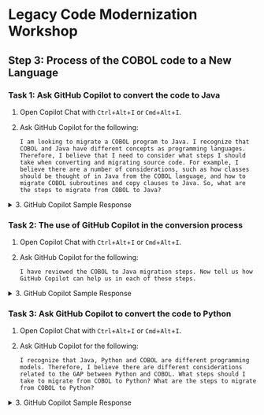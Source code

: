# Legacy Code Modernization Workshop

## Step 3: Process of the COBOL code to a New Language

### Task 1: Ask GitHub Copilot to convert the code to Java

1. Open Copilot Chat with `Ctrl`+`Alt`+`I` or `Cmd`+`Alt`+`I`.

2. Ask GitHub Copilot for the following:

   ```plaintext
   I am looking to migrate a COBOL program to Java. I recognize that COBOL and Java have different concepts as programming languages. Therefore, I believe that I need to consider what steps I should take when converting and migrating source code. For example, I believe there are a number of considerations, such as how classes should be thought of in Java from the COBOL language, and how to migrate COBOL subroutines and copy clauses to Java. So, what are the steps to migrate from COBOL to Java?
   ```

<details>
<summary>3. GitHub Copilot Sample Response</summary>
Migrating a COBOL program to Java involves several steps to ensure that the concepts and structures in COBOL are appropriately mapped to Java. Here are the steps you should consider:

### 1. Project Planning and Preparation

- **Inventory of Codebase**:
  - Identify and document all COBOL programs, copybooks, and external dependencies.

- **Define Scope and Goals**:
  - Determine the scope of the migration and set goals (e.g., performance improvement, maintainability).

### 2. Mapping COBOL Concepts to Java

- **Program Structure**:
  - Map each COBOL program to a Java class. The `IDENTIFICATION DIVISION` in COBOL corresponds to the class declaration in Java.

- **Data Definitions**:
  - Convert data items defined in the `DATA DIVISION` to Java fields. Map COBOL data types to Java data types.

- **Subroutines**:
  - Convert COBOL subroutines (e.g., `PERFORM` and `CALL` statements) to Java methods. Treat subroutine arguments as method parameters.

- **COPYBOOK**:
  - Convert COBOL copybooks to reusable Java classes or interfaces.

### 3. Implementation of Migration

- **Create Classes**:
  - Create Java classes corresponding to each COBOL program. Name the classes based on the program names.

- **Define Fields**:
  - Define Java fields for COBOL data items. Perform data type conversions (e.g., `PIC 9(3)` to `int`).

- **Implement Methods**:
  - Implement Java methods for COBOL subroutines. Name the methods based on the subroutine names.

- **External Program Calls**:
  - Convert COBOL external program calls (`CALL` statements) to Java method calls.

### 4. Testing and Validation

- **Create Unit Tests**:
  - Develop unit tests for each Java class and method to ensure correct functionality.

- **Perform Integration Testing**:
  - Conduct integration testing to verify that the entire migrated Java codebase works correctly.

### 5. Optimization and Refactoring

- **Optimize Code**:
  - Optimize the migrated Java code for performance improvements.

- **Refactor Code**:
  - Refactor the code to improve readability and maintainability.

### Example of Converting COBOL Subroutine to Java

#### COBOL Subroutine
```cobol
INITIALIZE-EMPLOYEES.
    MOVE "E001" TO EMPLOYEE-ID(1).
    MOVE "Alice Johnson" TO EMPLOYEE-NAME(1).
    MOVE "HR" TO DEPARTMENT(1).
    MOVE 70000.00 TO GROSS-SALARY(1).
    ...
```

#### Java Method
```java
public class PayrollSystem {
    private Employee[] employees = new Employee[5];

    public void initializeEmployees() {
        employees[0] = new Employee("E001", "Alice Johnson", "HR", 70000.00);
        // Initialize other employees
    }
}

class Employee {
    private String id;
    private String name;
    private String department;
    private double grossSalary;

    public Employee(String id, String name, String department, double grossSalary) {
        this.id = id;
        this.name = name;
        this.department = department;
        this.grossSalary = grossSalary;
    }

    // Getters and setters
}
```

### Detailed Steps

1. **Inventory of Codebase**:
   - Collect all COBOL source files, copybooks, and related scripts.
   - Document the size and structure of the codebase.

2. **Define Scope and Goals**:
   - Identify which parts of the COBOL codebase will be migrated.
   - Set clear goals for the migration, such as improving performance or maintainability.

3. **Mapping COBOL Concepts to Java**:
   - **Program Structure**: Each COBOL program becomes a Java class.
   - **Data Definitions**: Convert COBOL data items to Java fields.
   - **Subroutines**: Convert COBOL subroutines to Java methods.
   - **COPYBOOK**: Convert copybooks to reusable Java classes or interfaces.

4. **Implementation of Migration**:
   - **Create Classes**: Create Java classes for each COBOL program.
   - **Define Fields**: Define Java fields for COBOL data items.
   - **Implement Methods**: Implement Java methods for COBOL subroutines.
   - **External Program Calls**: Convert external program calls to Java method calls.

5. **Testing and Validation**:
   - **Create Unit Tests**: Develop unit tests for each Java class and method.
   - **Perform Integration Testing**: Conduct integration testing to verify the entire migrated codebase.

6. **Optimization and Refactoring**:
   - **Optimize Code**: Optimize the Java code for performance.
   - **Refactor Code**: Refactor the code to improve readability and maintainability.

### Conclusion

Migrating from COBOL to Java requires careful planning and execution. By mapping COBOL concepts to Java, creating corresponding classes and methods, and thoroughly testing the migrated code, you can ensure a successful migration. Each step should be carefully documented and validated to maintain the integrity and functionality of the original COBOL program.
</details>

### Task 2: The use of GitHub Copilot in the conversion process

1. Open Copilot Chat with `Ctrl`+`Alt`+`I` or `Cmd`+`Alt`+`I`.

2. Ask GitHub Copilot for the following:

   ```plaintext
   I have reviewed the COBOL to Java migration steps. Now tell us how GitHub Copilot can help us in each of these steps.
   ```
<details>
<summary>3. GitHub Copilot Sample Response</summary>
GitHub Copilot can assist in various ways during each step of the COBOL to Java migration process. Here’s how it can help:

### 1. Project Planning and Preparation

- **Inventory of Codebase**:
  - GitHub Copilot can generate scripts to list COBOL files and calculate code metrics such as lines of code and file sizes.

  ```python
  import os

  def list_cobol_files(directory):
      cobol_files = []
      for root, _, files in os.walk(directory):
          for file in files:
              if file.endswith(('.cbl', '.cob')):
                  cobol_files.append(os.path.join(root, file))
      return cobol_files

  directory_path = '/path/to/cobol/project'
  cobol_files = list_cobol_files(directory_path)
  for file in cobol_files:
      print(file)
  ```

- **Define Scope and Goals**:
  - GitHub Copilot can help generate a migration plan document template.

  ```markdown
  # Migration Plan

  ## Scope
  - List of COBOL programs to be migrated
  - Dependencies and external systems

  ## Goals
  - Improve performance
  - Enhance maintainability
  - Reduce technical debt

  ## Timeline
  - Phase 1: Inventory and Analysis
  - Phase 2: Code Conversion
  - Phase 3: Testing and Validation
  - Phase 4: Optimization and Refactoring
  ```

### 2. Mapping COBOL Concepts to Java

- **Program Structure**:
  - GitHub Copilot can generate templates for Java classes corresponding to COBOL programs.

  ```java
  public class PayrollSystem {
      // Fields and methods will be added here
  }
  ```

- **Data Definitions**:
  - GitHub Copilot can convert COBOL data items to Java fields.

  ```java
  public class Employee {
      private String id;
      private String name;
      private String department;
      private double grossSalary;

      // Constructor, getters, and setters
  }
  ```

- **Subroutines**:
  - GitHub Copilot can convert COBOL subroutines to Java methods.

  ```java
  public void initializeEmployees() {
      employees[0] = new Employee("E001", "Alice Johnson", "HR", 70000.00);
      // Initialize other employees
  }
  ```

- **COPYBOOK**:
  - GitHub Copilot can convert COBOL copybooks to reusable Java classes or interfaces.

  ```java
  public class EmployeeData {
      // Fields and methods for reusable data structures
  }
  ```

### 3. Implementation of Migration

- **Create Classes**:
  - GitHub Copilot can generate Java classes for each COBOL program.

  ```java
  public class PayrollSystem {
      private Employee[] employees = new Employee[5];

      // Methods will be added here
  }
  ```

- **Define Fields**:
  - GitHub Copilot can convert COBOL data items to Java fields.

  ```java
  private int employeeIndex;
  private double taxRate = 0.20;
  private double bonusRate = 0.10;
  private double deductionRate = 0.05;
  ```

- **Implement Methods**:
  - GitHub Copilot can convert COBOL subroutines to Java methods.

  ```java
  public void calculateNetSalaries() {
      for (Employee employee : employees) {
          double bonus = calculateBonus(employee.getGrossSalary());
          double netSalary = employee.getGrossSalary() + bonus - (employee.getGrossSalary() * taxRate) - (employee.getGrossSalary() * deductionRate);
          employee.setNetSalary(netSalary);
      }
  }

  private double calculateBonus(double grossSalary) {
      return grossSalary * bonusRate;
  }
  ```

- **External Program Calls**:
  - GitHub Copilot can convert COBOL external program calls to Java method calls.

  ```java
  public void callCalculateBonus(double grossSalary, double[] bonus) {
      bonus[0] = calculateBonus(grossSalary);
  }
  ```

### 4. Testing and Validation

- **Create Unit Tests**:
  - GitHub Copilot can generate unit tests for each Java class and method.

  ```java
  @Test
  public void testInitializeEmployees() {
      PayrollSystem payrollSystem = new PayrollSystem();
      payrollSystem.initializeEmployees();
      assertEquals("E001", payrollSystem.getEmployees()[0].getId());
  }
  ```

- **Perform Integration Testing**:
  - GitHub Copilot can generate templates for integration tests.

  ```java
  @Test
  public void testPayrollSystemIntegration() {
      PayrollSystem payrollSystem = new PayrollSystem();
      payrollSystem.initializeEmployees();
      payrollSystem.calculateNetSalaries();
      payrollSystem.calculateDepartmentTotals();
      payrollSystem.displayEmployees();
      payrollSystem.displayDepartmentTotals();
  }
  ```

### 5. Optimization and Refactoring

- **Optimize Code**:
  - GitHub Copilot can suggest code optimizations to improve performance.

  ```java
  public void optimizeNetSalaryCalculation() {
      for (Employee employee : employees) {
          double grossSalary = employee.getGrossSalary();
          double bonus = calculateBonus(grossSalary);
          double netSalary = grossSalary + bonus - (grossSalary * taxRate) - (grossSalary * deductionRate);
          employee.setNetSalary(netSalary);
      }
  }
  ```

- **Refactor Code**:
  - GitHub Copilot can suggest refactoring to improve code readability and maintainability.

  ```java
  public class Employee {
      private String id;
      private String name;
      private String department;
      private double grossSalary;
      private double netSalary;

      // Constructor, getters, and setters
  }
  ```

### Conclusion

GitHub Copilot can assist in each step of the COBOL to Java migration process by generating code, suggesting optimizations, refactoring, and creating tests. This helps streamline the migration project and ensures a smooth transition from COBOL to Java.
</details>

### Task 3: Ask GitHub Copilot to convert the code to Python

1. Open Copilot Chat with `Ctrl`+`Alt`+`I` or `Cmd`+`Alt`+`I`.

2. Ask GitHub Copilot for the following:

   ```plaintext
   I recognize that Java, Python and COBOL are different programming models. Therefore, I believe there are different considerations related to the GAP between Python and COBOL. What steps should I take to migrate from COBOL to Python? What are the steps to migrate from COBOL to Python?
   ```
<details>
<summary>3. GitHub Copilot Sample Response</summary>
Migrating a COBOL program to Python involves several steps to ensure a smooth transition while maintaining the functionality of the original application. Here are the steps you should take:

### 1. **Understand the Existing COBOL Codebase**
   - **Inventory the Codebase**: Identify all COBOL programs, scripts, and related files.
   - **Document Functionality**: Understand and document the functionality of each COBOL program and subroutine.
   - **Identify Dependencies**: Identify internal and external dependencies, such as called programs and data sources.

### 2. **Plan the Migration**
   - **Define Scope**: Determine which parts of the COBOL codebase will be migrated.
   - **Set Objectives**: Define the goals of the migration (e.g., performance improvement, maintainability).
   - **Create a Roadmap**: Develop a detailed migration plan with timelines and milestones.

### 3. **Design the Python Architecture**
   - **Module Design**: Identify modules and functions that correspond to COBOL data structures and subroutines.
   - **Package Structure**: Organize the Python code into packages for better modularity.
   - **Error Handling**: Plan for exception handling in Python, which is different from COBOL's error handling.

### 4. **Migrate Data Structures**
   - **COBOL Records to Python Classes**: Convert COBOL record definitions to Python classes with appropriate attributes.
   - **Data Types**: Map COBOL data types to Python data types (e.g., `PIC X` to `str`, `PIC 9` to `int` or `float`).

### 5. **Migrate Subroutines**
   - **COBOL Subroutines to Python Functions**: Convert COBOL subroutines to Python functions.
   - **Function Parameters**: Use function parameters to pass data, similar to COBOL's `USING` clause.
   - **Control Structures**: Translate COBOL control structures (e.g., `PERFORM`, `IF`, `EVALUATE`) to Python control structures (`for`, `if`, `elif`).

### 6. **Implement Business Logic**
   - **Business Rules**: Ensure that all business rules and logic are correctly implemented in Python.
   - **Calculations and Algorithms**: Translate COBOL calculations and algorithms to Python.

### 7. **Handle Data Access**
   - **File I/O**: Convert COBOL file handling to Python file I/O or database access.
   - **Database Access**: Use libraries like `sqlite3`, `SQLAlchemy`, or `pandas` for database interactions.

### 8. **Testing and Validation**
   - **Unit Tests**: Write unit tests for individual Python classes and functions.
   - **Integration Tests**: Ensure that the integrated Python application works as expected.
   - **User Acceptance Testing**: Validate the migrated application with end-users to ensure it meets their requirements.

### 9. **Optimize and Refactor**
   - **Performance Tuning**: Optimize the Python code for performance.
   - **Code Refactoring**: Refactor the code to improve readability and maintainability.

### 10. **Deployment and Maintenance**
   - **Deployment Plan**: Develop a plan for deploying the Python application.
   - **Documentation**: Document the new Python codebase and provide training for the development team.
   - **Ongoing Maintenance**: Plan for ongoing maintenance and support of the Python application.

### Example: Migrating a COBOL Subroutine to Python

#### COBOL Subroutine
```cobol
INITIALIZE-EMPLOYEES.
    MOVE "E001" TO EMPLOYEE-ID(1).
    MOVE "Alice Johnson" TO EMPLOYEE-NAME(1).
    MOVE "HR" TO DEPARTMENT(1).
    MOVE 70000.00 TO GROSS-SALARY(1).
    ...
```

#### Python Function
```python
class Employee:
    def __init__(self, emp_id, name, department, gross_salary):
        self.emp_id = emp_id
        self.name = name
        self.department = department
        self.gross_salary = gross_salary

def initialize_employees():
    employees = []
    employees.append(Employee("E001", "Alice Johnson", "HR", 70000.00))
    employees.append(Employee("E002", "Bob Smith", "IT", 85000.00))
    employees.append(Employee("E003", "Charlie Brown", "Finance", 60000.00))
    employees.append(Employee("E004", "David Wilson", "Marketing", 75000.00))
    employees.append(Employee("E005", "Eve Davis", "HR", 75000.00))
    return employees

# Example usage
employees = initialize_employees()
for emp in employees:
    print(f"ID: {emp.emp_id}, Name: {emp.name}, Department: {emp.department}, Gross Salary: {emp.gross_salary}")
```

By following these steps, you can systematically migrate your COBOL program to Python, ensuring that the new application is robust, maintainable, and meets the original requirements.
</details>
